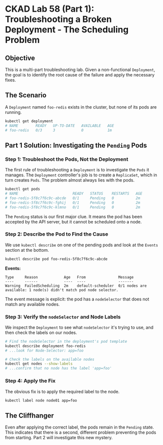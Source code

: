 # CKAD Lab 58 (Part 1): Troubleshooting a Broken Deployment - The Scheduling Problem

## Objective
This is a multi-part troubleshooting lab. Given a non-functional `Deployment`, the goal is to identify the root cause of the failure and apply the necessary fixes.

## The Scenario
A `Deployment` named `foo-redis` exists in the cluster, but none of its pods are running.

```bash
kubectl get deployment
# NAME        READY   UP-TO-DATE   AVAILABLE   AGE
# foo-redis   0/3     3            0           1m
```

## Part 1 Solution: Investigating the `Pending` Pods

### Step 1: Troubleshoot the Pods, Not the Deployment
The first rule of troubleshooting a `Deployment` is to investigate the `Pods` it manages. The `Deployment` controller's job is to create a `ReplicaSet`, which in turn creates `Pods`. The problem almost always lies with the pods.

```bash
kubectl get pods
# NAME                         READY   STATUS    RESTARTS   AGE
# foo-redis-5f8c7f6c9c-abcde   0/1     Pending   0          2m
# foo-redis-5f8c7f6c9c-fghij   0/1     Pending   0          2m
# foo-redis-5f8c7f6c9c-klmno   0/1     Pending   0          2m
```
The `Pending` status is our first major clue. It means the pod has been accepted by the API server, but it cannot be scheduled onto a node.

### Step 2: Describe the Pod to Find the Cause
We use `kubectl describe` on one of the pending pods and look at the `Events` section at the bottom.

```bash
kubectl describe pod foo-redis-5f8c7f6c9c-abcde
```

**Events:**
```
Type     Reason            Age   From               Message
----     ------            ----  ----               -------
Warning  FailedScheduling  2m    default-scheduler  0/1 nodes are available: 1 node(s) didn't match pod node selector.
```

The event message is explicit: the pod has a `nodeSelector` that does not match any available nodes.

### Step 3: Verify the `nodeSelector` and Node Labels
We inspect the `Deployment` to see what `nodeSelector` it's trying to use, and then check the labels on our nodes.

```bash
# Find the nodeSelector in the deployment's pod template
kubectl describe deployment foo-redis
# ...look for Node-Selector: app=foo

# Check the labels on the available nodes
kubectl get nodes --show-labels
# ...confirm that no node has the label 'app=foo'
```

### Step 4: Apply the Fix
The obvious fix is to apply the required label to the node.

```bash
kubectl label node node01 app=foo
```

## The Cliffhanger
Even after applying the correct label, the pods remain in the `Pending` state. This indicates that there is a second, different problem preventing the pods from starting. Part 2 will investigate this new mystery.
